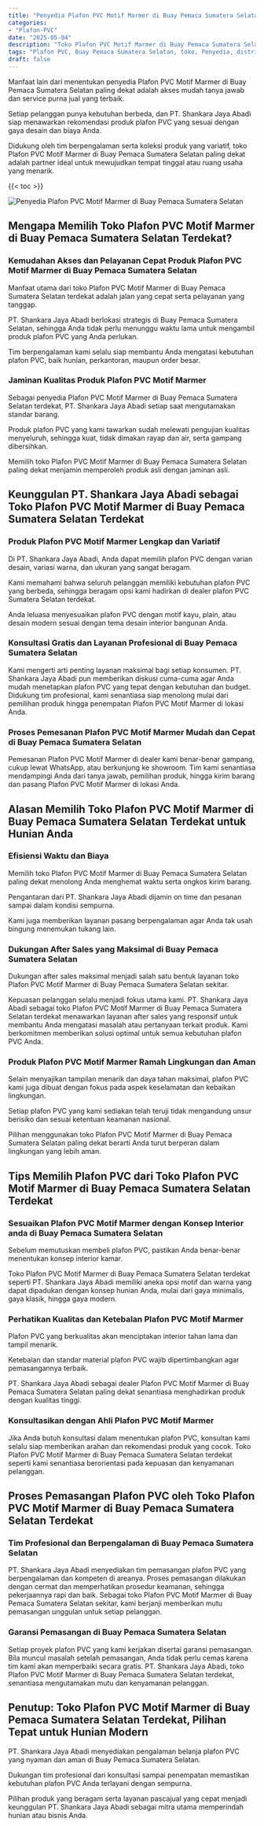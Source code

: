 ```yaml
---
title: "Penyedia Plafon PVC Motif Marmer di Buay Pemaca Sumatera Selatan"
categories: 
- "Plafon-PVC"
date: "2025-05-04"
description: "Toko Plafon PVC Motif Marmer di Buay Pemaca Sumatera Selatan untuk rumah, office, serta ritel. Material berkualitas, variasi motif, variasi warna menarik, dengan layanan instalasi oleh teknisi ahli serta jaminan resmi!|Servis penyediaan Plafon PVC Motif Marmer di Buay Pemaca Sumatera Selatan bagi kebutuhan tempat tinggal, office, maupun toko, beserta material unggulan dan penempatan oleh tim ahli serta garansi resmi.|Pilihan Plafon PVC Motif Marmer di Buay Pemaca Sumatera Selatan yang andal bagi tempat tinggal, kantor, dan gerai, bersama produk berkualitas dan penempatan oleh teknisi berpengalaman dan garansi resmi.|Penyediaan Plafon PVC Motif Marmer di Buay Pemaca Sumatera Selatan bagi rumah, office, dan gerai, beserta produk unggulan dan instalasi ditangani oleh teknisi berpengalaman, lengkap dengan jaminan resmi.}"
tags: "Plafon PVC, Buay Pemaca Sumatera Selatan, toko, Penyedia, distributor"
draft: false
---
```


Manfaat lain dari menentukan penyedia Plafon PVC Motif Marmer di Buay Pemaca Sumatera Selatan paling dekat adalah akses mudah tanya jawab dan service purna jual yang terbaik.

Setiap pelanggan punya kebutuhan berbeda, dan PT. Shankara Jaya Abadi siap menawarkan rekomendasi produk plafon PVC yang sesuai dengan gaya desain dan biaya Anda.

Didukung oleh tim berpengalaman serta koleksi produk yang variatif, toko Plafon PVC Motif Marmer di Buay Pemaca Sumatera Selatan paling dekat adalah partner ideal untuk mewujudkan tempat tinggal atau ruang usaha yang menarik.

{{< toc >}}

![Penyedia Plafon PVC Motif Marmer di Buay Pemaca Sumatera Selatan](/images/Plafon-PVC/Penyedia-Plafon-PVC-Motif-Marmer-di-Buay-Pemaca-Sumatera-Selatan.png)


## Mengapa Memilih Toko Plafon PVC Motif Marmer di Buay Pemaca Sumatera Selatan Terdekat?

### Kemudahan Akses dan Pelayanan Cepat Produk Plafon PVC Motif Marmer di Buay Pemaca Sumatera Selatan

Manfaat utama dari toko Plafon PVC Motif Marmer di Buay Pemaca Sumatera Selatan terdekat adalah jalan yang cepat serta pelayanan yang tanggap.

PT. Shankara Jaya Abadi berlokasi strategis di Buay Pemaca Sumatera Selatan, sehingga Anda tidak perlu menunggu waktu lama untuk mengambil produk plafon PVC yang Anda perlukan.

Tim berpengalaman kami selalu siap membantu Anda mengatasi kebutuhan plafon PVC, baik hunian, perkantoran, maupun order besar.

### Jaminan Kualitas Produk Plafon PVC Motif Marmer

Sebagai penyedia Plafon PVC Motif Marmer di Buay Pemaca Sumatera Selatan terdekat, PT. Shankara Jaya Abadi setiap saat mengutamakan standar barang.

Produk plafon PVC yang kami tawarkan sudah melewati pengujian kualitas menyeluruh, sehingga kuat, tidak dimakan rayap dan air, serta gampang dibersihkan.

Memilih toko Plafon PVC Motif Marmer di Buay Pemaca Sumatera Selatan paling dekat menjamin memperoleh produk asli dengan jaminan asli.

## Keunggulan PT. Shankara Jaya Abadi sebagai Toko Plafon PVC Motif Marmer di Buay Pemaca Sumatera Selatan Terdekat

### Produk Plafon PVC Motif Marmer Lengkap dan Variatif

Di PT. Shankara Jaya Abadi, Anda dapat memilih plafon PVC dengan varian desain, variasi warna, dan ukuran yang sangat beragam.

Kami memahami bahwa seluruh pelanggan memiliki kebutuhan plafon PVC yang berbeda, sehingga beragam opsi kami hadirkan di dealer plafon PVC Sumatera Selatan terdekat.

Anda leluasa menyesuaikan plafon PVC dengan motif kayu, plain, atau desain modern sesuai dengan tema desain interior bangunan Anda.

### Konsultasi Gratis dan Layanan Profesional di Buay Pemaca Sumatera Selatan

Kami mengerti arti penting layanan maksimal bagi setiap konsumen. PT. Shankara Jaya Abadi pun memberikan diskusi cuma-cuma agar Anda mudah menetapkan plafon PVC yang tepat dengan kebutuhan dan budget. Didukung tim profesional, kami senantiasa siap menolong mulai dari pemilihan produk hingga penempatan Plafon PVC Motif Marmer di lokasi Anda.

### Proses Pemesanan Plafon PVC Motif Marmer Mudah dan Cepat di Buay Pemaca Sumatera Selatan

Pemesanan Plafon PVC Motif Marmer di dealer kami benar-benar gampang, cukup lewat WhatsApp, atau berkunjung ke showroom. Tim kami senantiasa mendampingi Anda dari tanya jawab, pemilihan produk, hingga kirim barang dan pasang Plafon PVC Motif Marmer di lokasi Anda.

## Alasan Memilih Toko Plafon PVC Motif Marmer di Buay Pemaca Sumatera Selatan Terdekat untuk Hunian Anda

### Efisiensi Waktu dan Biaya

Memilih toko Plafon PVC Motif Marmer di Buay Pemaca Sumatera Selatan paling dekat menolong Anda menghemat waktu serta ongkos kirim barang.

Pengantaran dari PT. Shankara Jaya Abadi dijamin on time dan pesanan sampai dalam kondisi sempurna.

Kami juga memberikan layanan pasang berpengalaman agar Anda tak usah bingung menemukan tukang lain.

### Dukungan After Sales yang Maksimal di Buay Pemaca Sumatera Selatan

Dukungan after sales maksimal menjadi salah satu bentuk layanan toko Plafon PVC Motif Marmer di Buay Pemaca Sumatera Selatan sekitar.

Kepuasan pelanggan selalu menjadi fokus utama kami. PT. Shankara Jaya Abadi sebagai toko Plafon PVC Motif Marmer di Buay Pemaca Sumatera Selatan terdekat menawarkan layanan after sales yang responsif untuk membantu Anda mengatasi masalah atau pertanyaan terkait produk. Kami berkomitmen memberikan solusi optimal untuk semua kebutuhan plafon PVC Anda.

### Produk Plafon PVC Motif Marmer Ramah Lingkungan dan Aman

Selain menyajikan tampilan menarik dan daya tahan maksimal, plafon PVC kami juga dibuat dengan fokus pada aspek keselamatan dan kebaikan lingkungan.

Setiap plafon PVC yang kami sediakan telah teruji tidak mengandung unsur berisiko dan sesuai ketentuan keamanan nasional.

Pilihan menggunakan toko Plafon PVC Motif Marmer di Buay Pemaca Sumatera Selatan paling dekat berarti Anda turut berperan dalam lingkungan yang lebih aman.

## Tips Memilih Plafon PVC dari Toko Plafon PVC Motif Marmer di Buay Pemaca Sumatera Selatan Terdekat

### Sesuaikan Plafon PVC Motif Marmer dengan Konsep Interior anda di Buay Pemaca Sumatera Selatan

Sebelum memutuskan membeli plafon PVC, pastikan Anda benar-benar menentukan konsep interior kamar.

Toko Plafon PVC Motif Marmer di Buay Pemaca Sumatera Selatan terdekat seperti PT. Shankara Jaya Abadi memiliki aneka opsi motif dan warna yang dapat dipadukan dengan konsep hunian Anda, mulai dari gaya minimalis, gaya klasik, hingga gaya modern.

### Perhatikan Kualitas dan Ketebalan Plafon PVC Motif Marmer

Plafon PVC yang berkualitas akan menciptakan interior tahan lama dan tampil menarik.

Ketebalan dan standar material plafon PVC wajib dipertimbangkan agar pemasangannya terbaik.

PT. Shankara Jaya Abadi sebagai dealer Plafon PVC Motif Marmer di Buay Pemaca Sumatera Selatan paling dekat senantiasa menghadirkan produk dengan kualitas tinggi.

### Konsultasikan dengan Ahli Plafon PVC Motif Marmer

Jika Anda butuh konsultasi dalam menentukan plafon PVC, konsultan kami selalu siap memberikan arahan dan rekomendasi produk yang cocok. Toko Plafon PVC Motif Marmer di Buay Pemaca Sumatera Selatan terdekat seperti kami senantiasa berorientasi pada kepuasan dan kenyamanan pelanggan.

## Proses Pemasangan Plafon PVC oleh Toko Plafon PVC Motif Marmer di Buay Pemaca Sumatera Selatan Terdekat

### Tim Profesional dan Berpengalaman di Buay Pemaca Sumatera Selatan

PT. Shankara Jaya Abadi menyediakan tim pemasangan plafon PVC yang berpengalaman dan kompeten di areanya. Proses pemasangan dilakukan dengan cermat dan memperhatikan prosedur keamanan, sehingga pekerjaannya rapi dan baik. Sebagai toko Plafon PVC Motif Marmer di Buay Pemaca Sumatera Selatan sekitar, kami berjanji memberikan mutu pemasangan unggulan untuk setiap pelanggan.

### Garansi Pemasangan di Buay Pemaca Sumatera Selatan

Setiap proyek plafon PVC yang kami kerjakan disertai garansi pemasangan. Bila muncul masalah setelah pemasangan, Anda tidak perlu cemas karena tim kami akan memperbaiki secara gratis. PT. Shankara Jaya Abadi, toko Plafon PVC Motif Marmer di Buay Pemaca Sumatera Selatan terdekat, senantiasa mengutamakan mutu dan kenyamanan pelanggan.

## Penutup: Toko Plafon PVC Motif Marmer di Buay Pemaca Sumatera Selatan Terdekat, Pilihan Tepat untuk Hunian Modern

PT. Shankara Jaya Abadi menyediakan pengalaman belanja plafon PVC yang nyaman dan aman di Buay Pemaca Sumatera Selatan.

Dukungan tim profesional dari konsultasi sampai penempatan memastikan kebutuhan plafon PVC Anda terlayani dengan sempurna.

Pilihan produk yang beragam serta layanan pascajual yang cepat menjadi keunggulan PT. Shankara Jaya Abadi sebagai mitra utama memperindah hunian atau bisnis Anda.